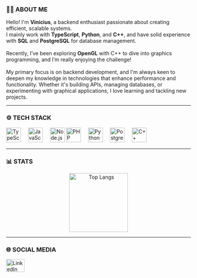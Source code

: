<h3 align="left">🧑‍💻 ABOUT ME</h3>

<p align="left">
  Hello! I'm <strong>Vinícius</strong>, a backend enthusiast passionate about creating efficient, scalable systems.<br>
  I mainly work with <strong>TypeScript</strong>, <strong>Python</strong>, and <strong>C++</strong>, and have solid experience with <strong>SQL</strong> and <strong>PostgreSQL</strong> for database management.<br><br>
  Recently, I’ve been exploring <strong>OpenGL</strong> with C++ to dive into graphics programming, and I’m really enjoying the challenge!<br><br>
  My primary focus is on backend development, and I'm always keen to deepen my knowledge in technologies that enhance performance and functionality. Whether it's building APIs, managing databases, or experimenting with graphical applications, I love learning and tackling new projects.
</p>

---

<h3 align="left">⚙️ TECH STACK</h3>

<div align="left">
  <img src="https://cdn.jsdelivr.net/gh/devicons/devicon/icons/typescript/typescript-original.svg" height="40" alt="TypeScript" />
  <img width="12" />
  <img src="https://cdn.jsdelivr.net/gh/devicons/devicon/icons/javascript/javascript-original.svg" height="40" alt="JavaScript" />
  <img width="12" />
  <img src="https://cdn.jsdelivr.net/gh/devicons/devicon/icons/nodejs/nodejs-original.svg" height="40" alt="Node.js" />
  <img src="https://cdn.jsdelivr.net/gh/devicons/devicon/icons/php/php-original.svg" height="40" alt="PHP" />
  <img width="12" />
  <img src="https://cdn.jsdelivr.net/gh/devicons/devicon/icons/python/python-original.svg" height="40" alt="Python" />
  <img width="12" />
  <img src="https://cdn.jsdelivr.net/gh/devicons/devicon/icons/postgresql/postgresql-original.svg" height="40" alt="PostgreSQL" />
  <img width="12" />
  <img src="https://cdn.jsdelivr.net/gh/devicons/devicon/icons/cplusplus/cplusplus-original.svg" height="40" alt="C++" />
</div>

---

<h3 align="left">📊 STATS</h3>

<div align="center">
  <img src="https://github-readme-stats.vercel.app/api/top-langs/?username=alexandrinoVM&layout=compact&langs_count=8&theme=dracula&hide_border=false&card_width=360&include_orgs=true" height="160" alt="Top Langs" />
</div>

---

<h3 align="left">🌐 SOCIAL MEDIA</h3>

<div align="left">
  <a href="https://www.linkedin.com/in/vinicius-alexandrino-de-moraes-94b14b220" target="_blank">
    <img src="https://raw.githubusercontent.com/maurodesouza/profile-readme-generator/master/src/assets/icons/social/linkedin/default.svg" width="50" height="35" alt="LinkedIn" />
  </a>
</div>
